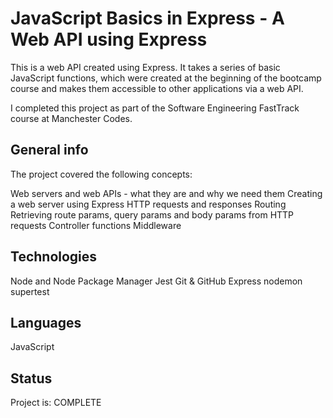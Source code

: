 # JavaScript Basics in Express - A Web API using Express

This is a web API created using Express. It takes a series of basic JavaScript functions, which were created at the beginning of the bootcamp course and makes them accessible to other applications via a web API.

I completed this project as part of the Software Engineering FastTrack course at Manchester Codes.

## General info

The project covered the following concepts:

Web servers and web APIs - what they are and why we need them
Creating a web server using Express
HTTP requests and responses
Routing
Retrieving route params, query params and body params from HTTP requests
Controller functions
Middleware

## Technologies

Node and Node Package Manager
Jest
Git & GitHub
Express
nodemon
supertest

## Languages

JavaScript

## Status

Project is: COMPLETE
